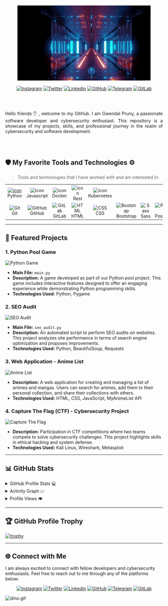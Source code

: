 <p align="center">
    <img src="boigif.gif">
</p>

<div align="center">

[![Instagram](https://img.shields.io/badge/Gwendal-%23E4405F.svg?style=for-the-badge&logo=Instagram&logoColor=white)](https://www.instagram.com/Gwendal/)
[![Twitter](https://img.shields.io/badge/Gwendal-%231DA1F2.svg?style=for-the-badge&logo=Twitter&logoColor=white)](https://www.twitter.com/Gwendal/)
[![Linkedin](https://img.shields.io/badge/Gwendal-%231DA1F2.svg?style=for-the-badge&logo=Linkedin&logoColor=white)](https://www.linkedin.com/in/Gwendal//)
[![GitHub](https://img.shields.io/badge/Gwendal-12100E.svg?style=for-the-badge&logo=github&logoColor=white)](https://github.com/Zerio113/)
[![Telegram](https://img.shields.io/badge/Gwendal-2CA5E0?style=for-the-badge&logo=telegram&logoColor=white)](https://t.me/Gwendal/)
[![GitLab](https://img.shields.io/badge/Gwendal-330F63?style=for-the-badge&logo=gitlab&logoColor=white)](https://gitlab.com/Zerio113)
 
</div> 
<br>
<br>
<p align="justify"> 
Hello friends ✋ , welcome to my GitHub. I am Gwendal Pruny, a passionate software developer and cybersecurity enthusiast. This repository is a showcase of my projects, skills, and professional journey in the realm of cybersecurity and software development.
&nbsp;
</p>
<br>
<br>

## 🛡️ My Favorite Tools and Technologies ⚙️ 

> Tools and technologies that I have worked with and am interested in:

<table>
  <tr>
    <td align="center" width="96">
      <a href="#macropower-tech">
        <img src="https://techstack-generator.vercel.app/python-icon.svg" alt="icon" width="65" height="65" />
      </a>
      <br>Python
    </td>
    <td align="center" width="96">
        <img src="https://techstack-generator.vercel.app/js-icon.svg" alt="icon" width="65" height="65" />
      <br>Javascript
    </td>
    <td align="center" width="96">
        <img src="https://techstack-generator.vercel.app/docker-icon.svg" alt="icon" width="65" height="65" />
      <br>Docker
    </td>
    <td align="center" width="96">
        <img src="https://techstack-generator.vercel.app/restapi-icon.svg" alt="icon" width="65" height="65" />
      <br>Rest
    </td>
    <td align="center" width="96">
        <img src="https://techstack-generator.vercel.app/kubernetes-icon.svg" alt="icon" width="65" height="65" />
      <br>Kubernetes
    </td>
  </tr>
  <tr>
    <td align="center" width="96"> 
        <img src="https://user-images.githubusercontent.com/25181517/192108372-f71d70ac-7ae6-4c0d-8395-51d8870c2ef0.png" width="48" height="48" alt="Git" />
      <br>Git
    </td>
    <td align="center" width="96">
        <img src="https://user-images.githubusercontent.com/25181517/192108374-8da61ba1-99ec-41d7-80b8-fb2f7c0a4948.png" width="48" height="48" alt="GitHub" />
      <br>GitHub
    </td>
    <td align="center"  width="96">
        <img src="https://user-images.githubusercontent.com/25181517/192108376-c675d39b-90f6-4073-bde6-5a9291644657.png" width="48" height="48" alt="GitLab" />
      <br>GitLab
    </td>
    <td align="center"  width="96">
        <img src="https://skillicons.dev/icons?i=html" width="48" height="48" alt="HTML" />
      <br>HTML
    </td>
    <td align="center" width="96">
        <img src="https://skillicons.dev/icons?i=css" width="48" height="48" alt="CSS" />
      <br>CSS
    </td>
    <td align="center"  width="96">
        <img src="https://skillicons.dev/icons?i=bootstrap" width="48" height="48" alt="Bootstrap" />
      <br>Bootstrap
    </td>
    <td align="center" width="96">
        <img src="https://skillicons.dev/icons?i=scss" width="48" height="48" alt="Sass" />
      <br>Sass
    </td>
    <td align="center" width="96">
        <img src="https://skillicons.dev/icons?i=postgres" width="48" height="48" alt="PostgreSQL" />
      <br>PostgreSQL
    </td>
        <td align="center" width="96">
        <img src="https://user-images.githubusercontent.com/25181517/192109061-e138ca71-337c-4019-8d42-4792fdaa7128.png" width="48" height="48" alt="Postman" />
      <br>Postman
    </td>
    <td align="center" width="96">
        <img src="https://skillicons.dev/icons?i=mysql" width="48" height="48" alt="MySQL" />
      <br>MySQL
    </td>
 </tr>
</table>

---

## 🌟 Featured Projects

### 1. Python Pool Game
![Python Game](https://via.placeholder.com/400x200)
- **Main File:** `main.py`
- **Description:** A game developed as part of our Python pool project. This game includes interactive features designed to offer an engaging experience while demonstrating Python programming skills.
- **Technologies Used:** Python, Pygame

### 2. SEO Audit
![SEO Audit](https://via.placeholder.com/400x200)
- **Main File:** `seo_audit.py`
- **Description:** An automated script to perform SEO audits on websites. This project analyzes site performance in terms of search engine optimization and proposes improvements.
- **Technologies Used:** Python, BeautifulSoup, Requests

### 3. Web Application - Anime List
![Anime List](https://via.placeholder.com/400x200)
- **Description:** A web application for creating and managing a list of animes and mangas. Users can search for animes, add them to their personal collection, and share their collections with others.
- **Technologies Used:** HTML, CSS, JavaScript, MyAnimeList API

### 4. Capture The Flag (CTF) - Cybersecurity Project
![Capture The Flag](https://via.placeholder.com/400x200)
- **Description:** Participation in CTF competitions where two teams compete to solve cybersecurity challenges. This project highlights skills in ethical hacking and system defense.
- **Technologies Used:** Kali Linux, Wireshark, Metasploit

---

## 📊 GitHub Stats 

<details> 
  <summary>GitHub Profile Stats 💻</summary>
  <br/>
    <a href="https://github.com/Zerio113/github-readme-stats"><img alt="Zerio's GitHub Stats" src="https://github-readme-stats.vercel.app/api/?username=Zerio113&show_icons=true&count_private=true&theme=dark&hide_border=true&bg_color=0D1117&title_color=6E40C9&icon_color=6E40C9" height="192px"/></a>
  <a href="https://github.com/Zerio113/github-readme-stats"><img alt="Zerio's Top Languages" src="https://github-readme-stats.vercel.app/api/top-langs/?username=Zerio113&langs_count=8&layout=compact&theme=dark&hide_border=true&bg_color=0D1117&title_color=6E40C9&icon_color=6E40C9" height="192px"/></a>
  <br/>
</details>

<details>
  <summary>Activity Graph 📈</summary>
  <br/>
<a href="https://github.com/Zerio113/github-readme-activity-graph"><img alt="Zerio's Activity Graph" src="https://activity-graph.herokuapp.com/graph/?username=Zerio113&bg_color=0D1117&color=6E40C9&line=6E40C9&point=ffffff&hide_border=true" /></a>
</details>

<details>
  <summary>Profile Views 👁️</summary>
  <br/>
  <img src="https://komarev.com/ghpvc/?username=Zerio113&label=PROFILE+VIEWS&style=for-the-badge&color=brightgreen">
</details>

---

## 🏆 GitHub Profile Trophy 
[![trophy](https://github-profile-trophy.vercel.app/?username=Zerio113&theme=onedark&row=1&margin-w=40)](https://github.com/ryo-ma/github-profile-trophy)

---

## 🌐 Connect with Me

I am always excited to connect with fellow developers and cybersecurity enthusiasts. Feel free to reach out to me through any of the platforms below:

<div align="center">

[![Instagram](https://img.shields.io/badge/Gwendal-%23E4405F.svg?style=for-the-badge&logo=Instagram&logoColor=white)](https://www.instagram.com/Gwendal/)
[![Twitter](https://img.shields.io/badge/Gwendal-%231DA1F2.svg?style=for-the-badge&logo=Twitter&logoColor=white)](https://www.twitter.com/Gwendal/)
[![Linkedin](https://img.shields.io/badge/Gwendal-%231DA1F2.svg?style=for-the-badge&logo=Linkedin&logoColor=white)](https://www.linkedin.com/in/Gwendal//)
[![GitHub](https://img.shields.io/badge/Gwendal-12100E.svg?style=for-the-badge&logo=github&logoColor=white)](https://github.com/Zerio113/)
[![Telegram](https://img.shields.io/badge/Gwendal-2CA5E0?style=for-the-badge&logo=telegram&logoColor=white)](https://t.me/Gwendal/)
[![GitLab](https://img.shields.io/badge/Gwendal-330F63?style=for-the-badge&logo=gitlab&logoColor=white)](https://gitlab.com/Zerio113)
 
</div> 

<img src="https://github.com/saadeghi/saadeghi/raw/master/dino.gif" alt="dino.gif" style="display: block; opacity: 1;">
